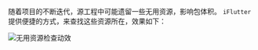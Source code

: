 随着项目的不断迭代，源工程中可能遗留一些无用资源，影响包体积。 `iFlutter` 提供便捷的方式，来查找这些资源所在，效果如下：

![无用资源检查动效](https://iflutter.toolu.cn/configs/check_useless_res.gif)
